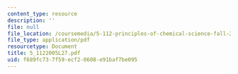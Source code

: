 ```yaml
---
content_type: resource
description: ''
file: null
file_location: /coursemedia/5-112-principles-of-chemical-science-fall-2005/f689fc737f59ecf20608e91baf7be095_5_1122005L27.pdf
file_type: application/pdf
resourcetype: Document
title: 5_1122005L27.pdf
uid: f689fc73-7f59-ecf2-0608-e91baf7be095
---
```

